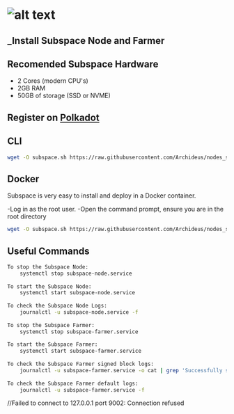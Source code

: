 # ![alt text](https://assets.website-files.com/61526a2af87a54e565b0ae92/6155fc8597a1468aa6dfba07_Group%20201.svg)
## _Install Subspace Node and Farmer


## Recomended Subspace Hardware

- 2 Cores (modern CPU's)
- 2GB RAM
- 50GB of storage (SSD or NVME)

## Register on [Polkadot](https://polkadot.js.org/apps/?rpc=wss%3A%2F%2Ffarm-rpc.subspace.network%2Fws#/accounts)


## CLI

```sh
wget -O subspace.sh https://raw.githubusercontent.com/Archideus/nodes_scripts/main/Subspace/cli.sh && chmod +x subspace.sh && sudo ./subspace.sh
```


## Docker

Subspace is very easy to install and deploy in a Docker container.

-Log in as the root user.
-Open the command prompt, ensure you are in the root directory

```sh
wget -O subspace.sh https://raw.githubusercontent.com/Archideus/nodes_scripts/main/Subspace/docker.sh && chmod +x subspace.sh && sudo ./subspace.sh
```


## Useful Commands

```sh
To stop the Subspace Node: 
    systemctl stop subspace-node.service 
 
To start the Subspace Node: 
    systemctl start subspace-node.service 
 
To check the Subspace Node Logs: 
    journalctl -u subspace-node.service -f 
 
To stop the Subspace Farmer: 
    systemctl stop subspace-farmer.service 
 
To start the Subspace Farmer: 
    systemctl start subspace-farmer.service 
 
To check the Subspace Farmer signed block logs: 
    journalctl -u subspace-farmer.service -o cat | grep 'Successfully signed block' 
 
To check the Subspace Farmer default logs: 
    journalctl -u subspace-farmer.service -f 

```

//Failed to connect to 127.0.0.1 port 9002: Connection refused
